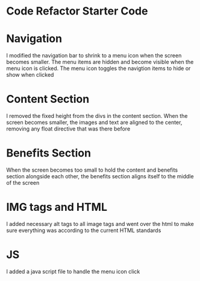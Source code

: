 # Code Refactor Starter Code
# Navigation
I modified the navigation bar to shrink to a menu icon when the screen becomes smaller.
The menu items are hidden and become visible when the menu icon is clicked.
The menu icon toggles the navigtion items to hide or show when clicked

# Content Section
I removed the fixed height from the divs in the content section.
When the screen becomes smaller, the images and text are aligned to the center, 
removing any float directive that was there before

# Benefits Section
When the screen becomes too small to hold the content and benefits section alongside
each other, the benefits section aligns itself to the middle of the screen 

# IMG tags and HTML
I added necessary alt tags to all image tags and went over the html to make sure everything
was according to the current HTML standards

# JS
I added a java script file to handle the menu icon click
